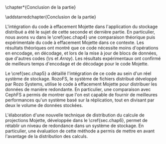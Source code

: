 
\chapter*{Conclusion de la partie}

\addstarredchapter{Conclusion de la partie}

L'intégration du code à effacement Mojette dans l'application du stockage
distribué a été le sujet de cette seconde et dernière partie. En particulier,
nous avons vu dans le \cref{sec.chap4} une comparaison théorique puis
expérimentale du code à effacement Mojette dans ce contexte. Les résultats
théoriques ont montré que ce code nécessite moins d'opérations en encodage, en
décodage, et lors de la mise à jour de blocs de données, que d'autres codes
(\rs et *Array*). Les résultats expérimentaux ont confirmé de meilleurs temps
d'encodage et de décodage pour le code Mojette.

Le \cref{sec.chap5} a détaillé l'intégration de ce code au sein d'un réel
système de stockage. RozoFS, le système de fichiers distribué développé par
Rozo Systems, utilise le code à effacement Mojette pour distribuer les données
de manière redondante. En particulier, une comparaison avec CephFS a permis de
montrer que l'on est capable de fournir de meilleures performances qu'un
système basé sur la réplication, tout en divisant par deux le volume de données
stockées.

L'élaboration d'une nouvelle technique de distribution du calcule de
projections Mojette, développée dans le \cref{sec.chap6}, permet de rétablir un
niveau de redondance dans un système de stockage. En particulier, une
évaluation de cette méthode a permis de mettre en avant l'avantage de la
distribution des calculs.

